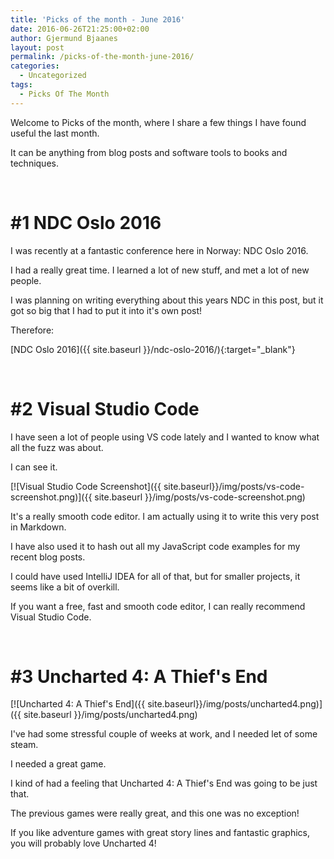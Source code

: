 ```yaml
---
title: 'Picks of the month - June 2016'
date: 2016-06-26T21:25:00+02:00
author: Gjermund Bjaanes
layout: post
permalink: /picks-of-the-month-june-2016/
categories:
  - Uncategorized
tags:
  - Picks Of The Month
---
```

Welcome to Picks of the month, where I share a few things I have found useful the last month.

It can be anything from blog posts and software tools to books and techniques.

<!--more-->

&nbsp;

# #1 NDC Oslo 2016

I was recently at a fantastic conference here in Norway: NDC Oslo 2016.

I had a really great time. I learned a lot of new stuff, and met a lot of new people.

I was planning on writing everything about this years NDC in this post, but it got so big
that I had to put it into it's own post!

Therefore:
 
[NDC Oslo 2016]({{ site.baseurl }}/ndc-oslo-2016/){:target="_blank"}

&nbsp;

# #2 Visual Studio Code

I have seen a lot of people using VS code lately and I wanted to know what all the fuzz was about.

I can see it.

[![Visual Studio Code Screenshot]({{ site.baseurl}}/img/posts/vs-code-screenshot.png)]({{ site.baseurl }}/img/posts/vs-code-screenshot.png) 

It's a really smooth code editor. I am actually using it to write this very post in Markdown.

I have also used it to hash out all my JavaScript code examples for my recent blog posts.

I could have used IntelliJ IDEA for all of that, but for smaller projects, it seems like a bit of overkill.

If you want a free, fast and smooth code editor, I can really recommend Visual Studio Code.

&nbsp;

# #3 Uncharted 4: A Thief's End

[![Uncharted 4: A Thief's End]({{ site.baseurl}}/img/posts/uncharted4.png)]({{ site.baseurl }}/img/posts/uncharted4.png) 

I've had some stressful couple of weeks at work, and I needed let of some steam.

I needed a great game.

I kind of had a feeling that Uncharted 4: A Thief's End was going to be just that.

The previous games were really great, and this one was no exception!

If you like adventure games with great story lines and fantastic graphics, you will probably love Uncharted 4!